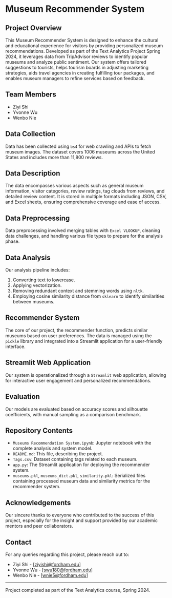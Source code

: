 # Museum Recommender System

## Project Overview
This Museum Recommender System is designed to enhance the cultural and educational experience for visitors by providing personalized museum recommendations. Developed as part of the Text Analytics Project Spring 2024, it leverages data from TripAdvisor reviews to identify popular museums and analyze public sentiment. Our system offers tailored suggestions to tourists, helps tourism boards in adjusting marketing strategies, aids travel agencies in creating fulfilling tour packages, and enables museum managers to refine services based on feedback.

## Team Members
- Ziyi Shi
- Yvonne Wu
- Wenbo Nie

## Data Collection
Data has been collected using `bs4` for web crawling and APIs to fetch museum images. The dataset covers 1006 museums across the United States and includes more than 11,800 reviews.

## Data Description
The data encompasses various aspects such as general museum information, visitor categories, review ratings, tag clouds from reviews, and detailed review content. It is stored in multiple formats including JSON, CSV, and Excel sheets, ensuring comprehensive coverage and ease of access.

## Data Preprocessing
Data preprocessing involved merging tables with `Excel VLOOKUP`, cleaning data challenges, and handling various file types to prepare for the analysis phase.

## Data Analysis
Our analysis pipeline includes:
1. Converting text to lowercase.
2. Applying vectorization.
3. Removing redundant context and stemming words using `nltk`.
4. Employing cosine similarity distance from `sklearn` to identify similarities between museums.

## Recommender System
The core of our project, the recommender function, predicts similar museums based on user preferences. The data is managed using the `pickle` library and integrated into a Streamlit application for a user-friendly interface.

## Streamlit Web Application
Our system is operationalized through a `Streamlit` web application, allowing for interactive user engagement and personalized recommendations.


## Evaluation
Our models are evaluated based on accuracy scores and silhouette coefficients, with manual sampling as a comparison benchmark.

## Repository Contents
- `Museums Recommendation System.ipynb`: Jupyter notebook with the complete analysis and system model.
- `README.md`: This file, describing the project.
- `Tags.csv`: Dataset containing tags related to each museum.
- `app.py`: The Streamlit application for deploying the recommender system.
- `museums.pkl`, `museums_dict.pkl`, `similarity.pkl`: Serialized files containing processed museum data and similarity metrics for the recommender system.

## Acknowledgements
Our sincere thanks to everyone who contributed to the success of this project, especially for the insight and support provided by our academic mentors and peer collaborators.

## Contact
For any queries regarding this project, please reach out to:
- Ziyi Shi - [ziyishi@fordham.edu]
- Yvonne Wu - [swu180@fordham.edu]
- Wenbo Nie - [wnie5@fordham.edu]

---

Project completed as part of the Text Analytics course, Spring 2024.
